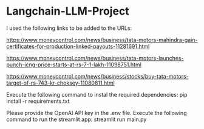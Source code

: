 # Langchain-LLM-Project

I used the following links to be added to the URLs:

https://www.moneycontrol.com/news/business/tata-motors-mahindra-gain-certificates-for-production-linked-payouts-11281691.html

https://www.moneycontrol.com/news/business/tata-motors-launches-punch-icng-price-starts-at-rs-7-1-lakh-11098751.html

https://www.moneycontrol.com/news/business/stocks/buy-tata-motors-target-of-rs-743-kr-choksey-11080811.html

Execute the following command to instal the required dependencies:   pip install -r requirements.txt

Please provide the OpenAI API key in the .env file. Execute the following command to run the streamlit app: streamlit run main.py
